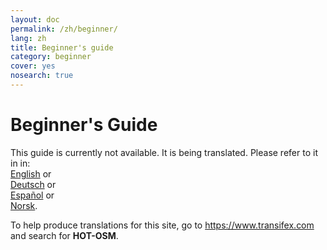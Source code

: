 ```yaml
---
layout: doc
permalink: /zh/beginner/
lang: zh
title: Beginner's guide
category: beginner
cover: yes
nosearch: true
---
```


Beginner's Guide
================

This guide is currently not available. It is being translated. Please refer to it in in:  
[English](/en/beginner/) or  
[Deutsch](/de/beginner/) or  
[Español](/es/beginner/) or  
[Norsk](/nb/beginner/).

To help produce translations for this site, go to <https://www.transifex.com> and search for **HOT-OSM**.  

